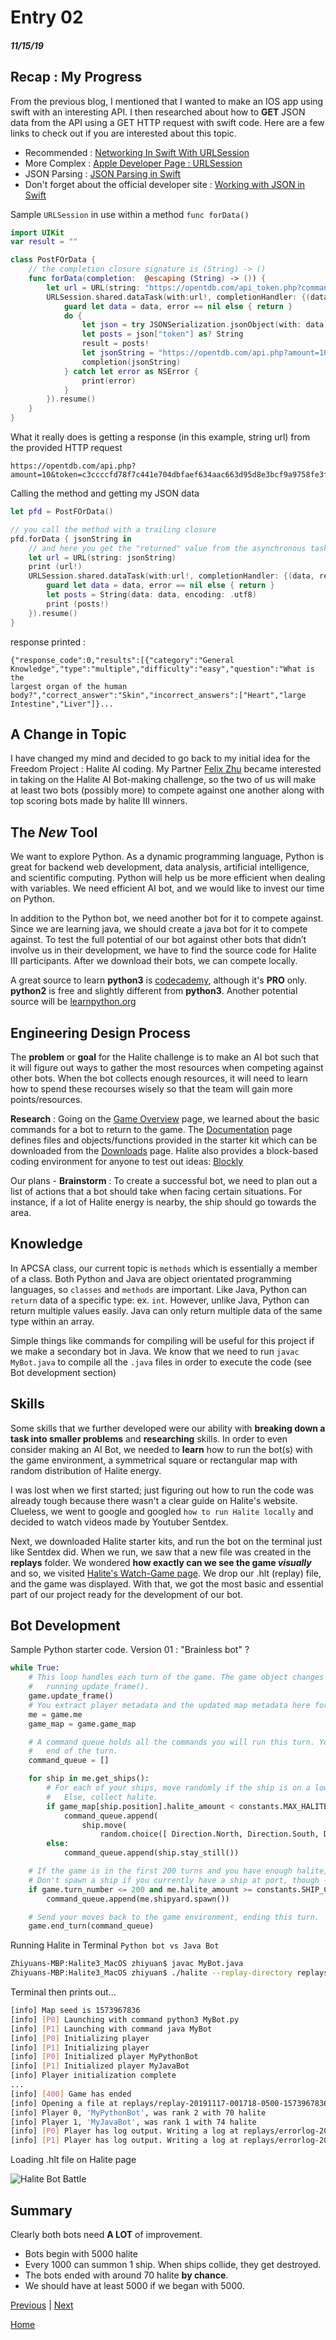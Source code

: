 # Entry 02
##### 11/15/19

## Recap : My Progress

From the previous blog, I mentioned that I wanted to make an IOS app using swift with an interesting API. I then researched
about how to **GET** JSON data from the API using a GET HTTP request with swift code. Here are a few links to check out if you are
interested about this topic.
- Recommended : [Networking In Swift With URLSession](https://learnappmaking.com/urlsession-swift-networking-how-to/)
- More Complex : [Apple Developer Page : URLSession](https://developer.apple.com/documentation/foundation/urlsession)
- JSON Parsing : [JSON Parsing in Swift](https://medium.com/better-programming/json-parsing-in-swift-2498099b78f)
- Don't forget about the official developer site : [Working with JSON in Swift](https://developer.apple.com/swift/blog/?id=37)

Sample `URLSession` in use within a method `func forData()`
```Swift
import UIKit
var result = ""

class PostFOrData {
    // the completion closure signature is (String) -> ()
    func forData(completion:  @escaping (String) -> ()) {
        let url = URL(string: "https://opentdb.com/api_token.php?command=request")
        URLSession.shared.dataTask(with:url!, completionHandler: {(data, response, error) in
            guard let data = data, error == nil else { return }
            do {
                let json = try JSONSerialization.jsonObject(with: data) as! [String:Any]
                let posts = json["token"] as? String
                result = posts!
                let jsonString = "https://opentdb.com/api.php?amount=10&token=" + result
                completion(jsonString)
            } catch let error as NSError {
                print(error)
            }
        }).resume()
    }
}
```

What it really does is getting a response (in this example, string url) from the provided HTTP request

```
https://opentdb.com/api.php?amount=10&token=c3ccccfd78f7c441e704dbfaef634aac663d95d8e3bcf9a9758fe3fab4a280e2
```

Calling the method and getting my JSON data

```Swift
let pfd = PostFOrData()

// you call the method with a trailing closure
pfd.forData { jsonString in
    // and here you get the "returned" value from the asynchronous task
    let url = URL(string: jsonString)
    print (url!)
    URLSession.shared.dataTask(with:url!, completionHandler: {(data, response, error) in
        guard let data = data, error == nil else { return }
        let posts = String(data: data, encoding: .utf8)
        print (posts!)
    }).resume()
}
```

response printed :

```
{"response_code":0,"results":[{"category":"General Knowledge","type":"multiple","difficulty":"easy","question":"What is the
largest organ of the human body?","correct_answer":"Skin","incorrect_answers":["Heart","large Intestine","Liver"]}...
```

## A Change in Topic

I have changed my mind and decided to go back to my initial idea for the Freedom Project : Halite AI coding. My Partner
[Felix Zhu](https://github.com/felixz2535) became interested in taking on the Halite AI Bot-making challenge, so the
two of us will make at least two bots (possibly more) to compete against one another along with top scoring bots made by halite
III winners.

## The _New_ Tool

We want to explore Python. As a dynamic programming language, Python is great for backend web development, data analysis,
artificial intelligence, and scientific computing. Python will help us be more efficient when dealing with variables.
We need efficient AI bot, and we would like to invest our time on Python.

In addition to the Python bot, we need another bot for it to compete against. Since we are learning java, we should create
a java bot for it to compete against. To test the full potential of our bot against other bots that didn’t involve us in
their development, we have to find the source code for Halite III participants. After we download their bots, we can compete
locally.

A great source to learn **python3** is [codecademy](https://www.codecademy.com/learn/learn-python-3), although it's **PRO** only.
**python2** is free and slightly different from **python3**. Another potential source will be
[learnpython.org](https://www.learnpython.org/)

## Engineering Design Process

The **problem** or **goal** for the Halite challenge is to make an AI bot such that it will figure out ways to gather the most
resources when competing against other bots. When the bot collects enough resources, it will need to learn how to spend these
recourses wisely so that the team will gain more points/resources.

**Research** : Going on the [Game Overview](https://2018.halite.io/learn-programming-challenge/game-overview) page, we learned
about the basic commands for a bot to return to the game. The [Documentation](https://2018.halite.io/learn-programming-challenge/api-docs)
page defines files and objects/functions provided in the starter kit which can be downloaded from the [Downloads](https://2018.halite.io/learn-programming-challenge/downloads) page.
Halite also provides a block-based coding environment for anyone to test out ideas: [Blockly](https://2018.halite.io/learn-programming-challenge/blockly/)

Our plans - **Brainstorm** : To create a successful bot, we need to plan out a list of actions that a bot should take when
facing certain situations. For instance, if a lot of Halite energy is nearby, the ship should go towards the area.

## Knowledge
In APCSA class, our current topic is `methods` which is essentially a member of a class. Both Python and Java are object orientated
programming languages, so `classes` and `methods` are important. Like Java, Python can `return` data of a specific type: ex. `int`.
However, unlike Java, Python can return multiple values easily. Java can only return multiple data of the same type within an
array.

Simple things like commands for compiling will be useful for this project if we make a secondary bot in Java.
We know that we need to run `javac MyBot.java` to compile all the `.java` files in order to execute the code (see Bot development section)

## Skills
Some skills that we further developed were our ability with **breaking down a task into smaller problems** and **researching** skills.
In order to even consider making an AI Bot, we needed to **learn** how to run the bot(s) with the game environment, a symmetrical
square or rectangular map with random distribution of Halite energy.

I was lost when we first started; just figuring out how to run the code was already tough because there wasn't a clear guide
on Halite's website. Clueless, we went to google and googled `how to run Halite locally` and decided to watch videos made by
Youtuber Sentdex.

Next, we downloaded Halite starter kits, and run the bot on the terminal just like Sentdex did. When we run, we saw that a
new file was created in the **replays** folder. We wondered **how exactly can we see the game _visually_** and so,
we visited [Halite's Watch-Game page](https://2018.halite.io/watch-games). We drop our .hlt (replay) file, and the game was
displayed. With that, we got the most basic and essential part of our project ready for the development of our bot.

## Bot Development
Sample Python starter code. Version 01 : "Brainless bot" ?

```python
while True:
    # This loop handles each turn of the game. The game object changes every turn, and you refresh that state by
    #   running update_frame().
    game.update_frame()
    # You extract player metadata and the updated map metadata here for convenience.
    me = game.me
    game_map = game.game_map

    # A command queue holds all the commands you will run this turn. You build this list up and submit it at the
    #   end of the turn.
    command_queue = []

    for ship in me.get_ships():
        # For each of your ships, move randomly if the ship is on a low halite location or the ship is full.
        #   Else, collect halite.
        if game_map[ship.position].halite_amount < constants.MAX_HALITE / 10 or ship.is_full:
            command_queue.append(
                ship.move(
                    random.choice([ Direction.North, Direction.South, Direction.East, Direction.West ])))
        else:
            command_queue.append(ship.stay_still())

    # If the game is in the first 200 turns and you have enough halite, spawn a ship.
    # Don't spawn a ship if you currently have a ship at port, though - the ships will collide.
    if game.turn_number <= 200 and me.halite_amount >= constants.SHIP_COST and not game_map[me.shipyard].is_occupied:
        command_queue.append(me.shipyard.spawn())

    # Send your moves back to the game environment, ending this turn.
    game.end_turn(command_queue)
```

Running Halite in Terminal `Python bot vs Java Bot`

```bash
Zhiyuans-MBP:Halite3_MacOS zhiyuan$ javac MyBot.java
Zhiyuans-MBP:Halite3_MacOS zhiyuan$ ./halite --replay-directory replays/ -vvv --width 32 --height 32 "python3 MyBot.py" "java MyBot"
```

Terminal then prints out...

```bash
[info] Map seed is 1573967836
[info] [P0] Launching with command python3 MyBot.py
[info] [P1] Launching with command java MyBot
[info] [P0] Initializing player
[info] [P1] Initializing player
[info] [P0] Initialized player MyPythonBot
[info] [P1] Initialized player MyJavaBot
[info] Player initialization complete
...
[info] [400] Game has ended
[info] Opening a file at replays/replay-20191117-001718-0500-1573967836-32-32.hlt
[info] Player 0, 'MyPythonBot', was rank 2 with 70 halite
[info] Player 1, 'MyJavaBot', was rank 1 with 74 halite
[info] [P0] Player has log output. Writing a log at replays/errorlog-20191117-001718-0500-1573967836-32-32-0.log
[info] [P1] Player has log output. Writing a log at replays/errorlog-20191117-001718-0500-1573967836-32-32-1.log
```

Loading .hlt file on Halite page

![Halite Bot Battle](../halite-sample.png)

## Summary

Clearly both bots need **A LOT** of improvement.
- Bots begin with 5000 halite
- Every 1000 can summon 1 ship. When ships collide, they get destroyed.
- The bots ended with around 70 halite **by chance**.
- We should have at least 5000 if we began with 5000.

[Previous](entry01.md) | [Next](entry03.md)

[Home](../README.md)
